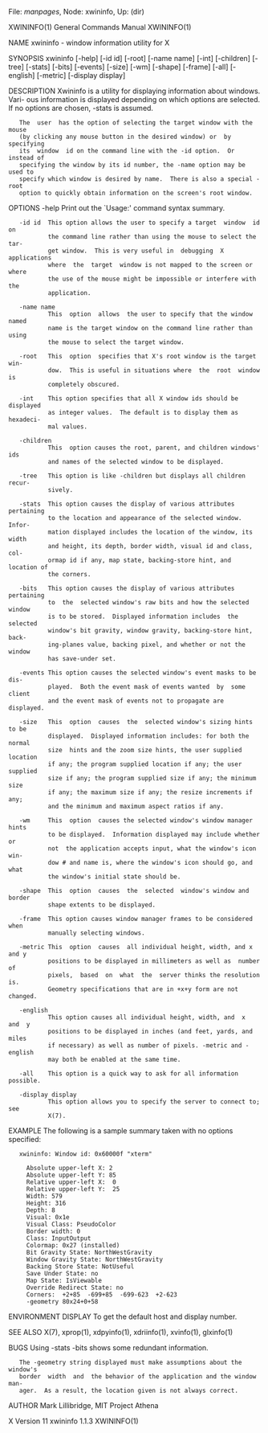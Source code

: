 File: *manpages*,  Node: xwininfo,  Up: (dir)

XWININFO(1)                 General Commands Manual                XWININFO(1)



NAME
       xwininfo - window information utility for X

SYNOPSIS
       xwininfo  [-help]  [-id  id]  [-root]  [-name  name] [-int] [-children]
       [-tree] [-stats] [-bits]  [-events]  [-size]  [-wm]  [-shape]  [-frame]
       [-all] [-english] [-metric] [-display display]

DESCRIPTION
       Xwininfo  is a utility for displaying information about windows.  Vari-
       ous information is displayed depending on which options  are  selected.
       If no options are chosen, -stats is assumed.

       The  user  has the option of selecting the target window with the mouse
       (by clicking any mouse button in the desired window) or  by  specifying
       its  window  id on the command line with the -id option.  Or instead of
       specifying the window by its id number, the -name option may be used to
       specify which window is desired by name.  There is also a special -root
       option to quickly obtain information on the screen's root window.

OPTIONS
       -help   Print out the `Usage:' command syntax summary.

       -id id  This option allows the user to specify a target  window  id  on
               the command line rather than using the mouse to select the tar-
               get window.  This is very useful in  debugging  X  applications
               where  the  target  window is not mapped to the screen or where
               the use of the mouse might be impossible or interfere with  the
               application.

       -name name
               This  option  allows  the user to specify that the window named
               name is the target window on the command line rather than using
               the mouse to select the target window.

       -root   This  option  specifies that X's root window is the target win-
               dow.  This is useful in situations where  the  root  window  is
               completely obscured.

       -int    This option specifies that all X window ids should be displayed
               as integer values.  The default is to display them as hexadeci-
               mal values.

       -children
               This  option causes the root, parent, and children windows' ids
               and names of the selected window to be displayed.

       -tree   This option is like -children but displays all children  recur-
               sively.

       -stats  This option causes the display of various attributes pertaining
               to the location and appearance of the selected window.   Infor-
               mation displayed includes the location of the window, its width
               and height, its depth, border width, visual id and class,  col-
               ormap id if any, map state, backing-store hint, and location of
               the corners.

       -bits   This option causes the display of various attributes pertaining
               to  the  selected window's raw bits and how the selected window
               is to be stored.  Displayed information includes  the  selected
               window's bit gravity, window gravity, backing-store hint, back-
               ing-planes value, backing pixel, and whether or not the  window
               has save-under set.

       -events This option causes the selected window's event masks to be dis-
               played.  Both the event mask of events wanted  by  some  client
               and the event mask of events not to propagate are displayed.

       -size   This  option  causes  the  selected window's sizing hints to be
               displayed.  Displayed information includes: for both the normal
               size  hints and the zoom size hints, the user supplied location
               if any; the program supplied location if any; the user supplied
               size if any; the program supplied size if any; the minimum size
               if any; the maximum size if any; the resize increments if  any;
               and the minimum and maximum aspect ratios if any.

       -wm     This  option  causes the selected window's window manager hints
               to be displayed.  Information displayed may include whether  or
               not  the application accepts input, what the window's icon win-
               dow # and name is, where the window's icon should go, and  what
               the window's initial state should be.

       -shape  This  option  causes  the  selected  window's window and border
               shape extents to be displayed.

       -frame  This option causes window manager frames to be considered  when
               manually selecting windows.

       -metric This  option  causes  all individual height, width, and x and y
               positions to be displayed in millimeters as well as  number  of
               pixels,  based  on  what  the  server thinks the resolution is.
               Geometry specifications that are in +x+y form are not changed.

       -english
               This option causes all individual height, width, and  x  and  y
               positions to be displayed in inches (and feet, yards, and miles
               if necessary) as well as number of pixels. -metric and -english
               may both be enabled at the same time.

       -all    This option is a quick way to ask for all information possible.

       -display display
               This option allows you to specify the server to connect to; see
               X(7).

EXAMPLE
       The following is a sample summary taken with no options specified:

       xwininfo: Window id: 0x60000f "xterm"

         Absolute upper-left X: 2
         Absolute upper-left Y: 85
         Relative upper-left X:  0
         Relative upper-left Y:  25
         Width: 579
         Height: 316
         Depth: 8
         Visual: 0x1e
         Visual Class: PseudoColor
         Border width: 0
         Class: InputOutput
         Colormap: 0x27 (installed)
         Bit Gravity State: NorthWestGravity
         Window Gravity State: NorthWestGravity
         Backing Store State: NotUseful
         Save Under State: no
         Map State: IsViewable
         Override Redirect State: no
         Corners:  +2+85  -699+85  -699-623  +2-623
         -geometry 80x24+0+58


ENVIRONMENT
       DISPLAY To get the default host and display number.

SEE ALSO
       X(7), xprop(1), xdpyinfo(1), xdriinfo(1), xvinfo(1), glxinfo(1)

BUGS
       Using -stats -bits shows some redundant information.

       The -geometry string displayed must make assumptions about the window's
       border  width  and  the behavior of the application and the window man-
       ager.  As a result, the location given is not always correct.

AUTHOR
       Mark Lillibridge, MIT Project Athena



X Version 11                    xwininfo 1.1.3                     XWININFO(1)
